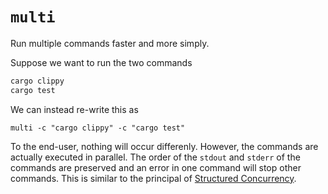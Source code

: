 # `multi`

Run multiple commands faster and more simply.

Suppose we want to run the two commands

```bash
cargo clippy
cargo test
```

We can instead re-write this as

```
multi -c "cargo clippy" -c "cargo test"
```

To the end-user, nothing will occur differenly.
However, the commands are actually executed in parallel.
The order of the `stdout` and `stderr` of the commands are preserved and an error in one command will stop other
commands. This is similar to the principal of [Structured Concurrency](https://vorpus.org/blog/notes-on-structured-concurrency-or-go-statement-considered-harmful/).
